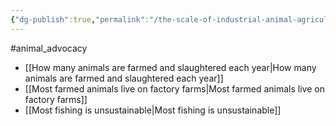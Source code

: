 ```yaml
---
{"dg-publish":true,"permalink":"/the-scale-of-industrial-animal-agriculture/","created":"2024-03-10T17:06:44.000+00:00","updated":"2025-09-29T00:30:47.245+01:00"}
---
```


#animal_advocacy 

- [[How many animals are farmed and slaughtered each year\|How many animals are farmed and slaughtered each year]]
- [[Most farmed animals live on factory farms\|Most farmed animals live on factory farms]]
- [[Most fishing is unsustainable\|Most fishing is unsustainable]]

